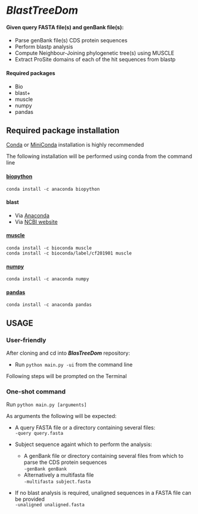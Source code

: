 # **_BlastTreeDom_**


#### Given query FASTA file(s) and genBank file(s):
* Parse genBank file(s) CDS protein sequences
* Perform blastp analysis
* Compute Neighbour-Joining phylogenetic tree(s) using MUSCLE
* Extract ProSite domains of each of the hit sequences from blastp

#### Required packages
* Bio
* blast+
* muscle
* numpy
* pandas


## Required package installation

[Conda](https://docs.conda.io/projects/conda/en/latest/user-guide/install/) or [MiniConda](https://docs.conda.io/en/latest/miniconda.html) installation is highly recommended  

The following installation will be performed using conda from the command line  

#### [biopython](https://anaconda.org/anaconda/biopython)  
`conda install -c anaconda biopython`  
#### blast  
* Via [Anaconda](https://anaconda.org/bioconda/blast)  
* Via [NCBI website](https://www.ncbi.nlm.nih.gov/books/NBK279671/)  
#### [muscle](https://anaconda.org/bioconda/muscle)  
`conda install -c bioconda muscle`  
`conda install -c bioconda/label/cf201901 muscle`  
#### [numpy](https://anaconda.org/anaconda/numpy)  
`conda install -c anaconda numpy`  
#### [pandas](https://anaconda.org/anaconda/pandas)  
`conda install -c anaconda pandas`  


## USAGE  

### User-friendly  
After cloning and cd into **_BlasTreeDom_** repository:  
* Run `python main.py -ui` from the command line  

Following steps will be prompted on the Terminal  

### One-shot command  
Run `python main.py [arguments]`  
  
As arguments the following will be expected:  
* A query FASTA file or a directory containing several files:  
  `-query query.fasta`  
  
* Subject sequence againt which to perform the analysis:  
  - A genBank file or directory containing several files from which to parse the CDS protein sequences  
 `-genBank genBank`  
  - Alternatively a multifasta file  
  `-multifasta subject.fasta`  
  
* If no blast analysis is required, unaligned sequences in a FASTA file can be provided  
`-unaligned unaligned.fasta`  

